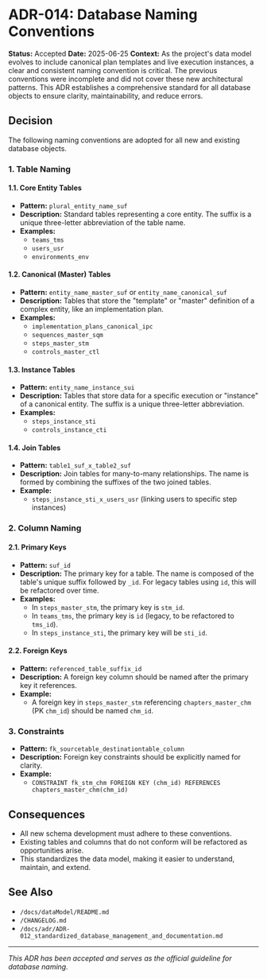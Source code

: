 # ADR-014: Database Naming Conventions

**Status:** Accepted
**Date:** 2025-06-25
**Context:**
As the project's data model evolves to include canonical plan templates and live execution instances, a clear and consistent naming convention is critical. The previous conventions were incomplete and did not cover these new architectural patterns. This ADR establishes a comprehensive standard for all database objects to ensure clarity, maintainability, and reduce errors.

## Decision

The following naming conventions are adopted for all new and existing database objects.

### 1. Table Naming

#### 1.1. Core Entity Tables
- **Pattern:** `plural_entity_name_suf`
- **Description:** Standard tables representing a core entity. The suffix is a unique three-letter abbreviation of the table name.
- **Examples:**
  - `teams_tms`
  - `users_usr`
  - `environments_env`

#### 1.2. Canonical (Master) Tables
- **Pattern:** `entity_name_master_suf` or `entity_name_canonical_suf`
- **Description:** Tables that store the "template" or "master" definition of a complex entity, like an implementation plan.
- **Examples:**
  - `implementation_plans_canonical_ipc`
  - `sequences_master_sqm`
  - `steps_master_stm`
  - `controls_master_ctl`

#### 1.3. Instance Tables
- **Pattern:** `entity_name_instance_sui`
- **Description:** Tables that store data for a specific execution or "instance" of a canonical entity. The suffix is a unique three-letter abbreviation.
- **Examples:**
  - `steps_instance_sti`
  - `controls_instance_cti`

#### 1.4. Join Tables
- **Pattern:** `table1_suf_x_table2_suf`
- **Description:** Join tables for many-to-many relationships. The name is formed by combining the suffixes of the two joined tables.
- **Example:**
  - `steps_instance_sti_x_users_usr` (linking users to specific step instances)

### 2. Column Naming

#### 2.1. Primary Keys
- **Pattern:** `suf_id`
- **Description:** The primary key for a table. The name is composed of the table's unique suffix followed by `_id`. For legacy tables using `id`, this will be refactored over time.
- **Examples:**
  - In `steps_master_stm`, the primary key is `stm_id`.
  - In `teams_tms`, the primary key is `id` (legacy, to be refactored to `tms_id`).
  - In `steps_instance_sti`, the primary key will be `sti_id`.

#### 2.2. Foreign Keys
- **Pattern:** `referenced_table_suffix_id`
- **Description:** A foreign key column should be named after the primary key it references.
- **Example:**
  - A foreign key in `steps_master_stm` referencing `chapters_master_chm` (PK `chm_id`) should be named `chm_id`.

### 3. Constraints
- **Pattern:** `fk_sourcetable_destinationtable_column`
- **Description:** Foreign key constraints should be explicitly named for clarity.
- **Example:**
  - `CONSTRAINT fk_stm_chm FOREIGN KEY (chm_id) REFERENCES chapters_master_chm(chm_id)`

## Consequences

- All new schema development must adhere to these conventions.
- Existing tables and columns that do not conform will be refactored as opportunities arise.
- This standardizes the data model, making it easier to understand, maintain, and extend.

## See Also
- `/docs/dataModel/README.md`
- `/CHANGELOG.md`
- `/docs/adr/ADR-012_standardized_database_management_and_documentation.md`

---
*This ADR has been accepted and serves as the official guideline for database naming.*
